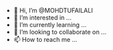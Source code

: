 - 👋 Hi, I’m @MOHDTUFAILALI
- 👀 I’m interested in ...
- 🌱 I’m currently learning ...
- 💞️ I’m looking to collaborate on ...
- 📫 How to reach me ...

<!---
MOHDTUFAILALI/MOHDTUFAILALI is a ✨ special ✨ repository because its `README.md` (this file) appears on your GitHub profile.
You can click the Preview link to take a look at your changes.
--->
